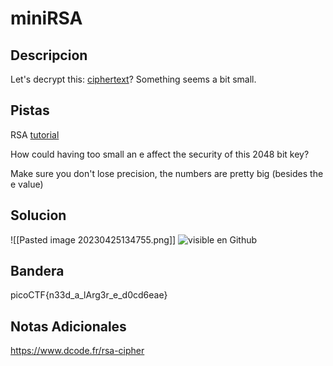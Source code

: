 # miniRSA

## Descripcion
Let's decrypt this: [ciphertext](https://jupiter.challenges.picoctf.org/static/eb5e6df8e14c52873cf88c582a1a4008/ciphertext)? Something seems a bit small.

## Pistas
RSA [tutorial](https://en.wikipedia.org/wiki/RSA_(cryptosystem))

How could having too small an e affect the security of this 2048 bit key?

Make sure you don't lose precision, the numbers are pretty big (besides the e value)

## Solucion 
![[Pasted image 20230425134755.png]]
![visible en Github](https://github.com/Alexlife2002003/ChallengesCTF/blob/main/Retos-Seguridad/Actividad%2012%20-%20Retos%20Crypto%20parte%202/Pasted%20image%2020230425134755.png)
## Bandera
picoCTF{n33d_a_lArg3r_e_d0cd6eae}

## Notas Adicionales 
https://www.dcode.fr/rsa-cipher

